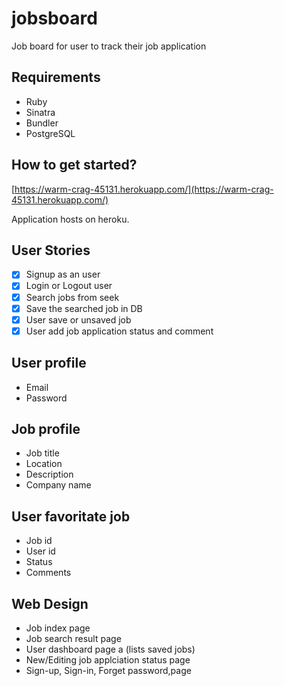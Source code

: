 # jobsboard
Job board for user to track their job application

## Requirements

* Ruby
* Sinatra
* Bundler
* PostgreSQL


## How to get started?

[https://warm-crag-45131.herokuapp.com/](https://warm-crag-45131.herokuapp.com/)

Application hosts on heroku.

## User Stories

- [x] Signup as an user
- [x] Login or Logout user
- [x] Search jobs from seek
- [x] Save the searched job in DB
- [x] User save or unsaved job
- [x] User add job application status and comment

## User profile

* Email
* Password


## Job profile

* Job title
* Location
* Description
* Company name

## User favoritate job
* Job id
* User id
* Status
* Comments

## Web Design

* Job index page
* Job search result page
* User dashboard page a (lists saved jobs)
* New/Editing job applciation status page
* Sign-up, Sign-in, Forget password,page
